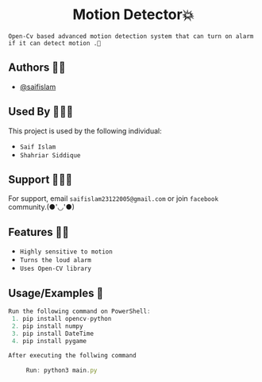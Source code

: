<h1 align="center">Motion Detector💥</h1>

`Open-Cv based advanced motion detection system that can turn on alarm if it can detect motion .🙂`


## Authors 👦🏻

- [@saifislam](https://www.github.com/sa-if)


## Used By 🧑‍🤝‍🧑

This project is used by the following individual:

- `Saif Islam`  
- `Shahriar Siddique`


## Support 💁🏻‍♂️

For support, email `saifislam23122005@gmail.com` or join `facebook` community.(●'◡'●)


## Features 🙌🏻
- `Highly sensitive to motion`
- `Turns the loud alarm`
- `Uses Open-CV library`

## Usage/Examples 🎃

```javascript
Run the following command on PowerShell:
 1. pip install opencv-python
 2. pip install numpy
 3. pip install DateTime
 4. pip install pygame
 
After executing the follwing command
     
     Run: python3 main.py 




